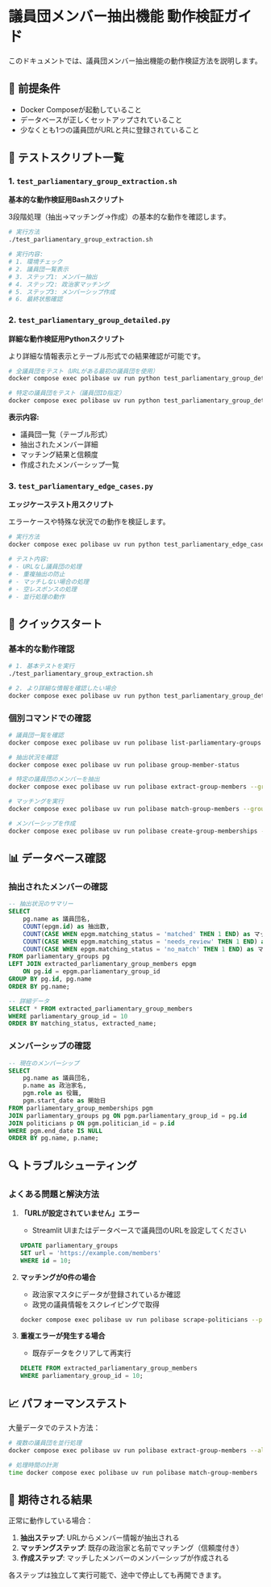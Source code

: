 # 議員団メンバー抽出機能 動作検証ガイド

このドキュメントでは、議員団メンバー抽出機能の動作検証方法を説明します。

## 🔧 前提条件

- Docker Composeが起動していること
- データベースが正しくセットアップされていること
- 少なくとも1つの議員団がURLと共に登録されていること

## 📝 テストスクリプト一覧

### 1. `test_parliamentary_group_extraction.sh`
**基本的な動作検証用Bashスクリプト**

3段階処理（抽出→マッチング→作成）の基本的な動作を確認します。

```bash
# 実行方法
./test_parliamentary_group_extraction.sh

# 実行内容:
# 1. 環境チェック
# 2. 議員団一覧表示
# 3. ステップ1: メンバー抽出
# 4. ステップ2: 政治家マッチング
# 5. ステップ3: メンバーシップ作成
# 6. 最終状態確認
```

### 2. `test_parliamentary_group_detailed.py`
**詳細な動作検証用Pythonスクリプト**

より詳細な情報表示とテーブル形式での結果確認が可能です。

```bash
# 全議員団をテスト（URLがある最初の議員団を使用）
docker compose exec polibase uv run python test_parliamentary_group_detailed.py

# 特定の議員団をテスト（議員団ID指定）
docker compose exec polibase uv run python test_parliamentary_group_detailed.py 10
```

**表示内容:**
- 議員団一覧（テーブル形式）
- 抽出されたメンバー詳細
- マッチング結果と信頼度
- 作成されたメンバーシップ一覧

### 3. `test_parliamentary_edge_cases.py`
**エッジケーステスト用スクリプト**

エラーケースや特殊な状況での動作を検証します。

```bash
# 実行方法
docker compose exec polibase uv run python test_parliamentary_edge_cases.py

# テスト内容:
# - URLなし議員団の処理
# - 重複抽出の防止
# - マッチしない場合の処理
# - 空レスポンスの処理
# - 並行処理の動作
```

## 🚀 クイックスタート

### 基本的な動作確認
```bash
# 1. 基本テストを実行
./test_parliamentary_group_extraction.sh

# 2. より詳細な情報を確認したい場合
docker compose exec polibase uv run python test_parliamentary_group_detailed.py
```

### 個別コマンドでの確認
```bash
# 議員団一覧を確認
docker compose exec polibase uv run polibase list-parliamentary-groups

# 抽出状況を確認
docker compose exec polibase uv run polibase group-member-status

# 特定の議員団のメンバーを抽出
docker compose exec polibase uv run polibase extract-group-members --group-id 10

# マッチングを実行
docker compose exec polibase uv run polibase match-group-members --group-id 10

# メンバーシップを作成
docker compose exec polibase uv run polibase create-group-memberships --group-id 10
```

## 📊 データベース確認

### 抽出されたメンバーの確認
```sql
-- 抽出状況のサマリー
SELECT
    pg.name as 議員団名,
    COUNT(epgm.id) as 抽出数,
    COUNT(CASE WHEN epgm.matching_status = 'matched' THEN 1 END) as マッチ済み,
    COUNT(CASE WHEN epgm.matching_status = 'needs_review' THEN 1 END) as 要確認,
    COUNT(CASE WHEN epgm.matching_status = 'no_match' THEN 1 END) as マッチなし
FROM parliamentary_groups pg
LEFT JOIN extracted_parliamentary_group_members epgm
    ON pg.id = epgm.parliamentary_group_id
GROUP BY pg.id, pg.name
ORDER BY pg.name;

-- 詳細データ
SELECT * FROM extracted_parliamentary_group_members
WHERE parliamentary_group_id = 10
ORDER BY matching_status, extracted_name;
```

### メンバーシップの確認
```sql
-- 現在のメンバーシップ
SELECT
    pg.name as 議員団名,
    p.name as 政治家名,
    pgm.role as 役職,
    pgm.start_date as 開始日
FROM parliamentary_group_memberships pgm
JOIN parliamentary_groups pg ON pgm.parliamentary_group_id = pg.id
JOIN politicians p ON pgm.politician_id = p.id
WHERE pgm.end_date IS NULL
ORDER BY pg.name, p.name;
```

## 🔍 トラブルシューティング

### よくある問題と解決方法

1. **「URLが設定されていません」エラー**
   - Streamlit UIまたはデータベースで議員団のURLを設定してください
   ```sql
   UPDATE parliamentary_groups
   SET url = 'https://example.com/members'
   WHERE id = 10;
   ```

2. **マッチングが0件の場合**
   - 政治家マスタにデータが登録されているか確認
   - 政党の議員情報をスクレイピングで取得
   ```bash
   docker compose exec polibase uv run polibase scrape-politicians --party-id 2
   ```

3. **重複エラーが発生する場合**
   - 既存データをクリアして再実行
   ```sql
   DELETE FROM extracted_parliamentary_group_members
   WHERE parliamentary_group_id = 10;
   ```

## 📈 パフォーマンステスト

大量データでのテスト方法：

```bash
# 複数の議員団を並行処理
docker compose exec polibase uv run polibase extract-group-members --all-groups

# 処理時間の計測
time docker compose exec polibase uv run polibase match-group-members
```

## 🎯 期待される結果

正常に動作している場合：

1. **抽出ステップ**: URLからメンバー情報が抽出される
2. **マッチングステップ**: 既存の政治家と名前でマッチング（信頼度付き）
3. **作成ステップ**: マッチしたメンバーのメンバーシップが作成される

各ステップは独立して実行可能で、途中で停止しても再開できます。
